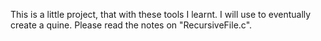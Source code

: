 This is a little project, that with these tools I learnt. I will use to eventually create a quine.
Please read the notes on "RecursiveFile.c".
